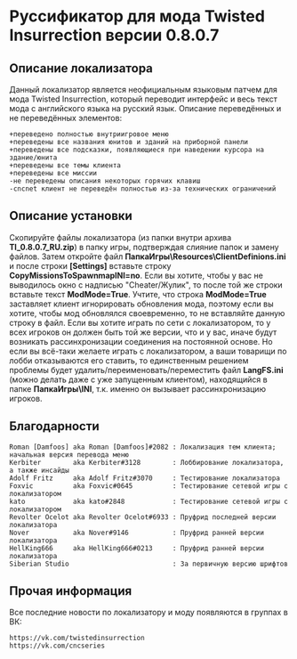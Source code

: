 # Руссификатор для мода Twisted Insurrection версии 0.8.0.7

## Описание локализатора
Данный локализатор является неофициальным языковым патчем для мода Twisted Insurrection,
который переводит интерфейс и весь текст мода с английского языка на русский язык.
Описание переведённых и не переведённых элементов:

	+переведено полностью внутриигровое меню
	+переведены все названия юнитов и зданий на приборной панели
	+переведены все подсказки, появляющиеся при наведении курсора на здание/юнита
	+переведены все темы клиента
	+переведены все миссии
	-не переведены описания некоторых горячих клавиш
	-cncnet клиент не переведён полностью из-за технических ограничений

## Описание установки
Скопируйте файлы локализатора (из папки внутри архива **TI_0.8.0.7_RU.zip**) в папку игры, подтверждая слияние папок и замену файлов. Затем откройте файл **ПапкаИгры\Resources\ClientDefinions.ini** и после строки **[Settings]** вставьте строку **CopyMissionsToSpawnmapINI=no**. Если вы хотите, чтобы у вас не выводилось окно с надписью "Cheater/Жулик", то после той же строки вставьте текст **ModMode=True**. Учтите, что строка **ModMode=True** заставляет клиент игнорировать обновления мода, поэтому если вы хотите, чтобы мод обновлялся своевременно, то не вставляйте данную строку в файл. Если вы хотите играть по сети с локализатором, то у всех игроков он должен быть той же версии, что и у вас, иначе будут возникать рассинхронизации соединения на постоянной основе. Но если вы всё-таки желаете играть с локализатором, а ваши товарищи по лобби отказываются его ставить, то единственным решением проблемы будет удалить/переименовать/переместить файл **LangFS.ini** (можно делать даже с уже запущенным клиентом), находящийся в папке **ПапкаИгры\INI**, т.к. именно он вызывает рассинхронизацию игроков.

## Благодарности

	Roman [Damfoos] aka Roman [Damfoos]#2082 : Локализация тем клиента; начальная версия перевода меню
	Kerbiter        aka Kerbiter#3128        : Лоббирование локализатора, а также инсайды
	Adolf Fritz     aka Adolf Fritz#3070     : Тестирование локализатора
	Foxvic          aka Foxvic#0645          : Тестирование сетевой игры с локализатором
	kato            aka kato#2848            : Тестирование сетевой игры с локализатором
	Revolter Ocelot aka Revolter Ocelot#6933 : Пруфрид последней версии локализатора
	Nover           aka Nover#9146           : Пруфрид ранней версии локализатора
	HellKing666     aka HellKing666#0213     : Пруфрид ранней версии локализатора
	Siberian Studio                          : За первичную версию шрифтов


## Прочая информация
Все последние новости по локализатору и моду появляются в группах в ВК:

	https://vk.com/twistedinsurrection
	https://vk.com/cncseries
